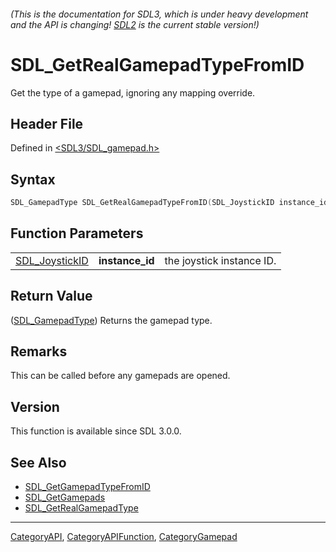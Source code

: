 ###### (This is the documentation for SDL3, which is under heavy development and the API is changing! [SDL2](https://wiki.libsdl.org/SDL2/) is the current stable version!)
# SDL_GetRealGamepadTypeFromID

Get the type of a gamepad, ignoring any mapping override.

## Header File

Defined in [<SDL3/SDL_gamepad.h>](https://github.com/libsdl-org/SDL/blob/main/include/SDL3/SDL_gamepad.h)

## Syntax

```c
SDL_GamepadType SDL_GetRealGamepadTypeFromID(SDL_JoystickID instance_id);
```

## Function Parameters

|                                  |                 |                           |
| -------------------------------- | --------------- | ------------------------- |
| [SDL_JoystickID](SDL_JoystickID) | **instance_id** | the joystick instance ID. |

## Return Value

([SDL_GamepadType](SDL_GamepadType)) Returns the gamepad type.

## Remarks

This can be called before any gamepads are opened.

## Version

This function is available since SDL 3.0.0.

## See Also

- [SDL_GetGamepadTypeFromID](SDL_GetGamepadTypeFromID)
- [SDL_GetGamepads](SDL_GetGamepads)
- [SDL_GetRealGamepadType](SDL_GetRealGamepadType)

----
[CategoryAPI](CategoryAPI), [CategoryAPIFunction](CategoryAPIFunction), [CategoryGamepad](CategoryGamepad)

